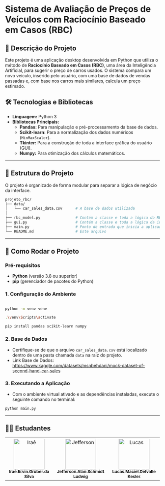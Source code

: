 # Sistema de Avaliação de Preços de Veículos com Raciocínio Baseado em Casos (RBC)

## 📝 Descrição do Projeto

Este projeto é uma aplicação desktop desenvolvida em Python que utiliza o método de **Raciocínio Baseado em Casos (RBC)**, uma área da Inteligência Artificial, para sugerir o preço de carros usados. O sistema compara um novo veículo, inserido pelo usuário, com uma base de dados de vendas passadas e, com base nos carros mais similares, calcula um preço estimado.

## 🛠️ Tecnologias e Bibliotecas

  * **Linguagem:** Python 3
  * **Bibliotecas Principais:**
      * **Pandas:** Para manipulação e pré-processamento da base de dados.
      * **Scikit-learn:** Para a normalização dos dados numéricos (`MinMaxScaler`).
      * **Tkinter:** Para a construção de toda a interface gráfica do usuário (GUI).
      * **Numpy:** Para otimização dos cálculos matemáticos.

-----

## 📁 Estrutura do Projeto

O projeto é organizado de forma modular para separar a lógica de negócio da interface.

```bash
projeto_rbc/
├── data/
│   └── car_sales_data.csv      # A base de dados utilizada
│
├── rbc_model.py                # Contém a classe e toda a lógica do RBC
├── gui.py                      # Contém a classe e toda a lógica da interface gráfica
├── main.py                     # Ponto de entrada que inicia a aplicação
└── README.md                   # Este arquivo
```

-----

## 🚀 Como Rodar o Projeto

### **Pré-requisitos**

  * **Python** (versão 3.8 ou superior)
  * **pip** (gerenciador de pacotes do Python)

### **1. Configuração do Ambiente**

```bash

python -m venv venv

.\venv\Scripts\activate

pip install pandas scikit-learn numpy
```

### **2. Base de Dados**

  * Certifique-se de que o arquivo `car_sales_data.csv` está localizado dentro de uma pasta chamada `data` na raiz do projeto.
  * Link Base de Dados: https://www.kaggle.com/datasets/msnbehdani/mock-dataset-of-second-hand-car-sales

### **3. Executando a Aplicação**

  * Com o ambiente virtual ativado e as dependências instaladas, execute o seguinte comando no terminal:

<!-- end list -->

```bash
python main.py
```
-----

## 👨‍💻 Estudantes

<table>
  <tr>
    <td align="center">
      <a href="#">
        <img src="https://avatars.githubusercontent.com/u/165969703?v=4" width="100px;" alt="Iraê"/><br>
        <sub>
          <b>Iraê Ervin Gruber da Silva</b>
        </sub>
      </a>
    </td>
    <td align="center">
      <a href="#">
        <img src="https://avatars.githubusercontent.com/u/165967253?s=96&v=4" width="100px;" alt="Jefferson"/><br>
        <sub>
          <b>Jefferson Alan Schmidt Ludwig</b>
        </sub>
      </a>
    </td>
    <td align="center">
      <a href="#">
        <img src="https://avatars.githubusercontent.com/u/166339825?v=4" width="100px;" alt="Lucas"/><br>
        <sub>
          <b>Lucas Maciel Delvalle Kesler</b>
        </sub>
      </a>
    </td>
  </tr>
</table>
